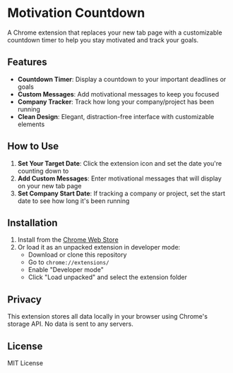 # Motivation Countdown

A Chrome extension that replaces your new tab page with a customizable countdown timer to help you stay motivated and track your goals.

## Features

- **Countdown Timer**: Display a countdown to your important deadlines or goals
- **Custom Messages**: Add motivational messages to keep you focused
- **Company Tracker**: Track how long your company/project has been running
- **Clean Design**: Elegant, distraction-free interface with customizable elements

## How to Use

1. **Set Your Target Date**: Click the extension icon and set the date you're counting down to
2. **Add Custom Messages**: Enter motivational messages that will display on your new tab page
3. **Set Company Start Date**: If tracking a company or project, set the start date to see how long it's been running

## Installation

1. Install from the [Chrome Web Store](https://chrome.google.com/webstore/detail/motivation-countdown/your-extension-id)
2. Or load it as an unpacked extension in developer mode:
   - Download or clone this repository
   - Go to `chrome://extensions/`
   - Enable "Developer mode"
   - Click "Load unpacked" and select the extension folder

## Privacy

This extension stores all data locally in your browser using Chrome's storage API. No data is sent to any servers.

## License

MIT License 